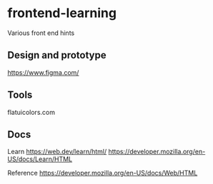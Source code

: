 # frontend-learning
Various front end hints

## Design and prototype
https://www.figma.com/

## Tools
flatuicolors.com

## Docs

Learn
https://web.dev/learn/html/
https://developer.mozilla.org/en-US/docs/Learn/HTML

Reference
https://developer.mozilla.org/en-US/docs/Web/HTML
